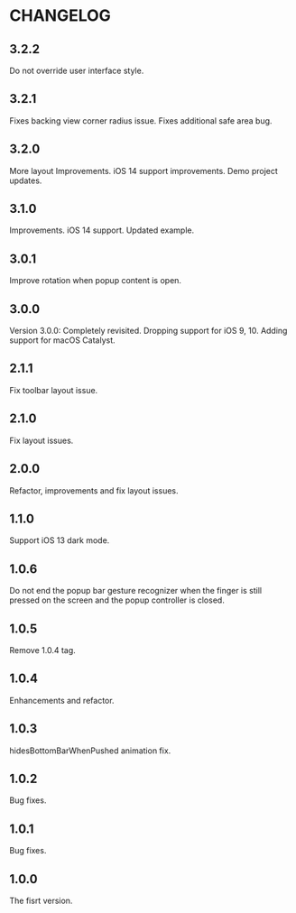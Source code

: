 # CHANGELOG


## 3.2.2

Do not override user interface style.

## 3.2.1

Fixes backing view corner radius issue.
Fixes additional safe area bug.

## 3.2.0

More layout Improvements.
iOS 14 support improvements.
Demo project updates.

## 3.1.0

Improvements.
iOS 14 support.
Updated example.

## 3.0.1

Improve rotation when popup content is open.

## 3.0.0

Version 3.0.0: Completely revisited.
Dropping support for iOS 9, 10.
Adding support for macOS Catalyst.

## 2.1.1

Fix toolbar layout issue.

## 2.1.0

Fix layout issues.

## 2.0.0

Refactor, improvements and fix layout issues.

## 1.1.0

Support iOS 13 dark mode.

## 1.0.6

Do not end the popup bar gesture recognizer when the finger is still pressed on the screen and the popup controller is closed.

## 1.0.5

Remove 1.0.4 tag.

## 1.0.4

Enhancements and refactor.

## 1.0.3

hidesBottomBarWhenPushed animation fix.

## 1.0.2

Bug fixes.

## 1.0.1

Bug fixes.

## 1.0.0

The fisrt version.
